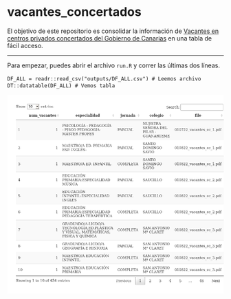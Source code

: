 # vacantes\_concertados

<!-- badges: start -->
<!-- badges: end -->

El objetivo de este repositorio es consolidar la información de
[Vacantes en centros privados concertados del Gobierno de
Canarias](https://www.gobiernodecanarias.org/educacion/web/centros/gestion_centros/centros_privados_concertados/vacantes/)
en una tabla de fácil acceso.

------------------------------------------------------------------------

Para empezar, puedes abrir el archivo `run.R` y correr las últimas dos
líneas.

    DF_ALL = readr::read_csv("outputs/DF_ALL.csv") # Leemos archivo
    DT::datatable(DF_ALL) # Vemos tabla

![](README_files/figure-markdown_strict/unnamed-chunk-1-1.png)
